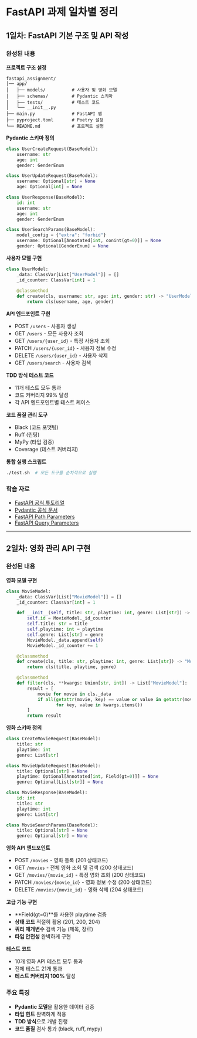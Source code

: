# FastAPI 과제 일차별 정리

## **1일차: FastAPI 기본 구조 및 API 작성**

### **완성된 내용**
**프로젝트 구조 설정**
```
fastapi_assignment/
│── app/
│   ├── models/          # 사용자 및 영화 모델
│   ├── schemas/         # Pydantic 스키마
│   ├── tests/           # 테스트 코드
│   └── __init__.py
├── main.py              # FastAPI 앱
├── pyproject.toml       # Poetry 설정
└── README.md            # 프로젝트 설명
```

**Pydantic 스키마 정의**
```python
class UserCreateRequest(BaseModel):
    username: str
    age: int
    gender: GenderEnum

class UserUpdateRequest(BaseModel):
    username: Optional[str] = None
    age: Optional[int] = None

class UserResponse(BaseModel):
    id: int
    username: str
    age: int
    gender: GenderEnum

class UserSearchParams(BaseModel):
    model_config = {"extra": "forbid"}
    username: Optional[Annotated[int, conint(gt=0)]] = None
    gender: Optional[GenderEnum] = None
```

**사용자 모델 구현**
```python
class UserModel:
    _data: ClassVar[List["UserModel"]] = []
    _id_counter: ClassVar[int] = 1
    
    @classmethod
    def create(cls, username: str, age: int, gender: str) -> "UserModel":
        return cls(username, age, gender)
```

**API 엔드포인트 구현**
- POST `/users` - 사용자 생성
- GET `/users` - 모든 사용자 조회
- GET `/users/{user_id}` - 특정 사용자 조회
- PATCH `/users/{user_id}` - 사용자 정보 수정
- DELETE `/users/{user_id}` - 사용자 삭제
- GET `/users/search` - 사용자 검색

**TDD 방식 테스트 코드**
- 11개 테스트 모두 통과
- 코드 커버리지 99% 달성
- 각 API 엔드포인트별 테스트 케이스

**코드 품질 관리 도구**
- Black (코드 포맷팅)
- Ruff (린팅)
- MyPy (타입 검증)
- Coverage (테스트 커버리지)

**통합 실행 스크립트**
```bash
./test.sh  # 모든 도구를 순차적으로 실행
```

### **학습 자료**
- [FastAPI 공식 튜토리얼](https://fastapi.tiangolo.com/tutorial/)
- [Pydantic 공식 문서](https://docs.pydantic.dev/)
- [FastAPI Path Parameters](https://fastapi.tiangolo.com/tutorial/path-params/)
- [FastAPI Query Parameters](https://fastapi.tiangolo.com/tutorial/query-params/)

---

## **2일차: 영화 관리 API 구현**

### **완성된 내용**
**영화 모델 구현**
```python
class MovieModel:
    _data: ClassVar[List["MovieModel"]] = []
    _id_counter: ClassVar[int] = 1

    def __init__(self, title: str, playtime: int, genre: List[str]) -> None:
        self.id = MovieModel._id_counter
        self.title: str = title
        self.playtime: int = playtime
        self.genre: List[str] = genre
        MovieModel._data.append(self)
        MovieModel._id_counter += 1

    @classmethod
    def create(cls, title: str, playtime: int, genre: List[str]) -> "MovieModel":
        return cls(title, playtime, genre)

    @classmethod
    def filter(cls, **kwargs: Union[str, int]) -> List["MovieModel"]:
        result = [
            movie for movie in cls._data
            if all(getattr(movie, key) == value or value in getattr(movie, key) 
                   for key, value in kwargs.items())
        ]
        return result
```

**영화 스키마 정의**
```python
class CreateMovieRequest(BaseModel):
    title: str
    playtime: int
    genre: List[str]

class MovieUpdateRequest(BaseModel):
    title: Optional[str] = None
    playtime: Optional[Annotated[int, Field(gt=0)]] = None
    genre: Optional[List[str]] = None

class MovieResponse(BaseModel):
    id: int
    title: str
    playtime: int
    genre: List[str]

class MovieSearchParams(BaseModel):
    title: Optional[str] = None
    genre: Optional[str] = None
```

**영화 API 엔드포인트**
- POST `/movies` - 영화 등록 (201 상태코드)
- GET `/movies` - 전체 영화 조회 및 검색 (200 상태코드)
- GET `/movies/{movie_id}` - 특정 영화 조회 (200 상태코드)
- PATCH `/movies/{movie_id}` - 영화 정보 수정 (200 상태코드)
- DELETE `/movies/{movie_id}` - 영화 삭제 (204 상태코드)

**고급 기능 구현**
- **Field(gt=0)**를 사용한 playtime 검증
- **상태 코드** 적절히 활용 (201, 200, 204)
- **쿼리 매개변수** 검색 기능 (제목, 장르)
- **타입 안전성** 완벽하게 구현

**테스트 코드**
- 10개 영화 API 테스트 모두 통과
- 전체 테스트 21개 통과
- **테스트 커버리지 100%** 달성

### **주요 특징**
- **Pydantic 모델**을 활용한 데이터 검증
- **타입 힌트** 완벽하게 적용
- **TDD 방식**으로 개발 진행
- **코드 품질** 검사 통과 (black, ruff, mypy) 